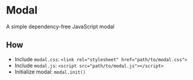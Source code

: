 # Modal

A simple dependency-free JavaScript modal

## How
* Include `modal.css`: `<link rel="stylesheet" href="path/to/modal.css">`
* Include `modal.js`: `<script src="path/to/modal.js"></script>`
* Initialize modal: `modal.init()`
